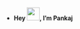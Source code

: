 - <h4>Hey <img src="https://raw.githubusercontent.com/TheDudeThatCode/TheDudeThatCode/master/Assets/Hi.gif" width="30">, I’m Pankaj </h4>
